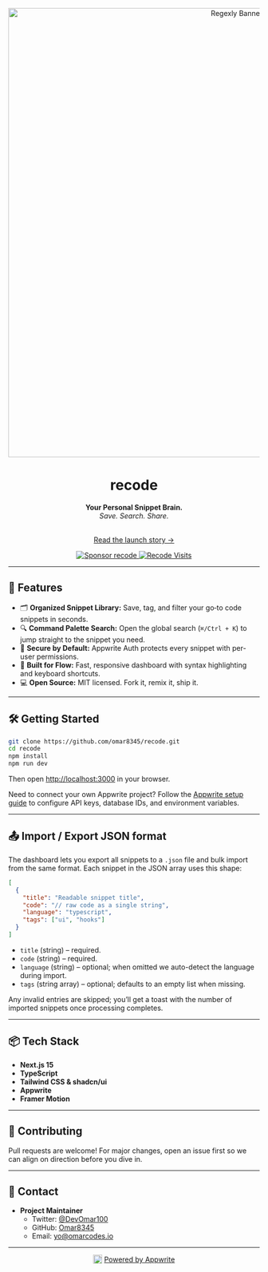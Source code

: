 <p align="center">
  <a href="https://recode.appwrite.network" target="_blank" rel="noopener noreferrer">
    <img src="https://cdn.hashnode.com/res/hashnode/image/upload/v1761310827175/a7f4639e-61aa-4098-9d7a-0ffe3181df2e.png?w=1600&h=840&fit=crop&crop=entropy&auto=compress,format&format=webp" alt="Regexly Banner" width="900"/>
  </a>
</p>

<h1 align="center">recode</h1>
<p align="center">
  <b>Your Personal Snippet Brain.</b><br>
  <i>Save. Search. Share.</i><br><br>
</p>

<p align="center">
  <a href="https://omarcodes.io/recode" target="_blank" rel="noopener noreferrer">
    Read the launch story →
  </a>
</p>

<p align="center">
  <a href="https://github.com/Omar8345/recode?sponsor" target="_blank" rel="noopener noreferrer">
    <img src="https://img.shields.io/github/sponsors/Omar8345?label=Sponsor%20Recode&style=for-the-badge" alt="Sponsor recode"/>
  </a>
  <a href="https://recode.appwrite.network" target="_blank" rel="noopener noreferrer">
    <img src="https://hits.sh/github.com/Omar8345/recode.svg?style=for-the-badge&label=visitors&color=007ec6)](https://hits.sh/github.com/Omar8345/recode/" alt="Recode Visits"/>
  </a>
</p>

---

## 🚀 Features

- 🗂️ **Organized Snippet Library:** Save, tag, and filter your go‑to code snippets in seconds.
- 🔍 **Command Palette Search:** Open the global search (`⌘/Ctrl + K`) to jump straight to the snippet you need.
- 🔐 **Secure by Default:** Appwrite Auth protects every snippet with per-user permissions.
- 🎯 **Built for Flow:** Fast, responsive dashboard with syntax highlighting and keyboard shortcuts.
- 💻 **Open Source:** MIT licensed. Fork it, remix it, ship it.

---

## 🛠️ Getting Started

```bash
git clone https://github.com/omar8345/recode.git
cd recode
npm install
npm run dev
```

Then open [http://localhost:3000](http://localhost:3000) in your browser.

Need to connect your own Appwrite project? Follow the [Appwrite setup guide](APPWRITE_SETUP.md) to configure API keys, database IDs, and environment variables.

---

## 📤 Import / Export JSON format

The dashboard lets you export all snippets to a `.json` file and bulk import from the same format. Each snippet in the JSON array uses this shape:

```json
[
  {
    "title": "Readable snippet title",
    "code": "// raw code as a single string",
    "language": "typescript",
    "tags": ["ui", "hooks"]
  }
]
```

- `title` (string) – required.
- `code` (string) – required.
- `language` (string) – optional; when omitted we auto-detect the language during import.
- `tags` (string array) – optional; defaults to an empty list when missing.

Any invalid entries are skipped; you’ll get a toast with the number of imported snippets once processing completes.

---

## 📦 Tech Stack

- **Next.js 15**
- **TypeScript**
- **Tailwind CSS & shadcn/ui**
- **Appwrite**
- **Framer Motion**

---

## 🤝 Contributing

Pull requests are welcome! For major changes, open an issue first so we can align on direction before you dive in.

---

## 📧 Contact

- **Project Maintainer**
  - Twitter: [@DevOmar100](https://x.com/DevOmar100)
  - GitHub: [Omar8345](https://github.com/Omar8345)
  - Email: yo@omarcodes.io

---

<p align="center">
  <a href="https://appwrite.io/" target="_blank" rel="noopener noreferrer" style="display:inline-flex;align-items:center;gap:4px;">
    <img src="https://appwrite.io/assets/logomark/logo.svg" alt="Appwrite" width="18" height="18" style="vertical-align:middle;"/> Powered by Appwrite
  </a>
</p>
